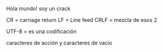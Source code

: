 Hola mundo! soy un crack

CR = carriage return
LF = Line feed
CRLF = mezcla de esos 2

UTF-8 = es una codificación

caracteres de acción y caracteres de vacio
